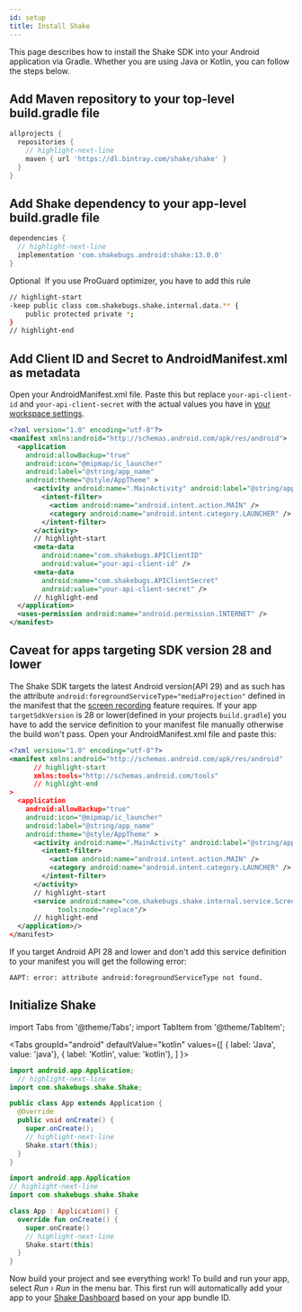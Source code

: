 ```yaml
---
id: setup
title: Install Shake
---
```

This page describes how to install the Shake SDK into your Android application via Gradle.
Whether you are using Java or Kotlin, you can follow the steps below.

## Add Maven repository to your top-level build.gradle file
```groovy title="build.gradle"
allprojects {
  repositories {
    // highlight-next-line
    maven { url 'https://dl.bintray.com/shake/shake' }
  }
}
```

## Add Shake dependency to your app-level build.gradle file
```groovy title="build.gradle"
dependencies {
  // highlight-next-line
  implementation 'com.shakebugs.android:shake:13.0.0'
}
```

<span class="tag-button yellow-tag-button">Optional</span>&nbsp;
If you use ProGuard optimizer, you have to add this rule

```bash title="proguard-rules.pro"
// highlight-start
-keep public class com.shakebugs.shake.internal.data.** {
    public protected private *;
}
// highlight-end
```

## Add Client ID and Secret to AndroidManifest.xml as metadata
Open your AndroidManifest.xml file. Paste this but replace `your-api-client-id` and
`your-api-client-secret` with the actual values you have in [your workspace settings](https://app.shakebugs.com/settings/workspace#general).

```xml title="AndroidManifest.xml"
<?xml version="1.0" encoding="utf-8"?>
<manifest xmlns:android="http://schemas.android.com/apk/res/android">
  <application
    android:allowBackup="true"
    android:icon="@mipmap/ic_launcher"
    android:label="@string/app_name"
    android:theme="@style/AppTheme" >
      <activity android:name=".MainActivity" android:label="@string/app_name" >
        <intent-filter>
          <action android:name="android.intent.action.MAIN" />
          <category android:name="android.intent.category.LAUNCHER" />
        </intent-filter>
      </activity>
      // highlight-start
      <meta-data
        android:name="com.shakebugs.APIClientID"
        android:value="your-api-client-id" />
      <meta-data
        android:name="com.shakebugs.APIClientSecret"
        android:value="your-api-client-secret" />
      // highlight-end
  </application>
  <uses-permission android:name="android.permission.INTERNET" />
</manifest>
```

## Caveat for apps targeting SDK version 28 and lower
The Shake SDK targets the latest Android version(API 29) and as such has the attribute `android:foregroundServiceType="mediaProjection"` defined in the manifest that the [screen recording](/android/screen-recording.md) feature requires. If your app `targetSdkVersion` is 28 or lower(defined in your projects `build.gradle`) you have to add the service definition to your manifest file manually otherwise the build won't pass. Open your AndroidManifest.xml file and paste this:

```xml title="AndroidManifest.xml"
<?xml version="1.0" encoding="utf-8"?>
<manifest xmlns:android="http://schemas.android.com/apk/res/android"
      // highlight-start
      xmlns:tools="http://schemas.android.com/tools"
      // highlight-end
>
  <application
    android:allowBackup="true"
    android:icon="@mipmap/ic_launcher"
    android:label="@string/app_name"
    android:theme="@style/AppTheme" >
      <activity android:name=".MainActivity" android:label="@string/app_name" >
        <intent-filter>
          <action android:name="android.intent.action.MAIN" />
          <category android:name="android.intent.category.LAUNCHER" />
        </intent-filter>
      </activity>
      // highlight-start
      <service android:name="com.shakebugs.shake.internal.service.ScreenRecordingService" 
            tools:node="replace"/>
      // highlight-end
  </application>/>
</manifest>
```

If you target Android API 28 and lower and don't add this service definition to your manifest you will get the following error:

```
AAPT: error: attribute android:foregroundServiceType not found.
```

## Initialize Shake
import Tabs from '@theme/Tabs';
import TabItem from '@theme/TabItem';

<Tabs
  groupId="android"
  defaultValue="kotlin"
  values={[
    { label: 'Java', value: 'java'},
    { label: 'Kotlin', value: 'kotlin'},
  ]
}>

<TabItem value="java">

```java title="App.java"
import android.app.Application;
  // highlight-next-line
import com.shakebugs.shake.Shake;

public class App extends Application {
  @Override
  public void onCreate() {
    super.onCreate();
    // highlight-next-line
    Shake.start(this);
  }
}
```

</TabItem>

<TabItem value="kotlin">

```kotlin title="App.kt"
import android.app.Application
// highlight-next-line
import com.shakebugs.shake.Shake

class App : Application() {
  override fun onCreate() {
    super.onCreate()
    // highlight-next-line
    Shake.start(this)
  }
}
```

</TabItem>
</Tabs>

Now build your project and see everything work! To build and run your
app, select *Run › Run* in the menu bar. This first run will automatically
add your app to your [Shake Dashboard](https://app.shakebugs.com/) based on your app bundle ID.
